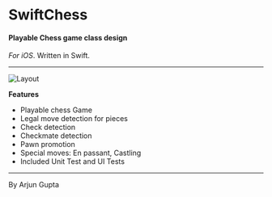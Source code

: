 SwiftChess 
=============

#### Playable Chess game class design

*For iOS*. Written in Swift.

---


![Layout](http://www.agmotif.com/blog/wp-content/uploads/2016/04/ChessBoard.png)


**Features**

* Playable chess Game
* Legal move detection for pieces
* Check detection
* Checkmate detection
* Pawn promotion
* Special moves: En passant, Castling
* Included Unit Test and UI Tests

---

By Arjun Gupta
